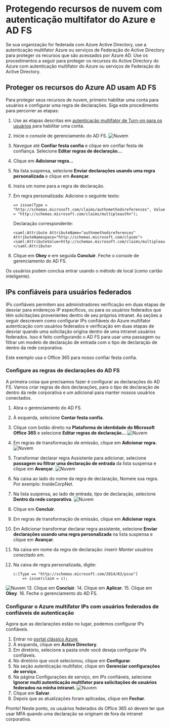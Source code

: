 <properties
    pageTitle="Recursos de nuvem seguro com MFA do Azure e AD FS"
    description="Esta é a página de autenticação multifator do Azure que descreve como começar com o Azure MFA e AD FS na nuvem."
    services="multi-factor-authentication"
    documentationCenter=""
    authors="kgremban"
    manager="femila"
    editor="yossib"/>

<tags
    ms.service="multi-factor-authentication"
    ms.workload="identity"
    ms.tgt_pltfrm="na"
    ms.devlang="na"
    ms.topic="get-started-article"
    ms.date="10/14/2016"
    ms.author="kgremban"/>

# <a name="securing-cloud-resources-with-azure-multi-factor-authentication-and-ad-fs"></a>Protegendo recursos de nuvem com autenticação multifator do Azure e AD FS

Se sua organização for federada com Azure Active Directory, use a autenticação multifator Azure ou serviços de Federação do Active Directory para proteger os recursos que são acessados por Azure AD. Use os procedimentos a seguir para proteger os recursos do Active Directory do Azure com autenticação multifator do Azure ou serviços de Federação do Active Directory.

## <a name="secure-azure-ad-resources-using-ad-fs"></a>Proteger os recursos do Azure AD usam AD FS

Para proteger seus recursos de nuvem, primeiro habilitar uma conta para usuários e configurar uma regra de declarações. Siga este procedimento para percorrer as etapas:

1. Use as etapas descritas em [autenticação multifator de Turn-on para os usuários](active-directory/multi-factor-authentication-get-started-cloud.md#turn-on-multi-factor-authentication-for-users) para habilitar uma conta.
2. Inicie o console de gerenciamento do AD FS.
![Nuvem](./media/multi-factor-authentication-get-started-adfs-cloud/adfs1.png)
3. Navegue até **Confiar festa confia** e clique em confiar festa de confiança. Selecione **Editar regras de declaração...**
4. Clique em **Adicionar regra...**
5. Na lista suspensa, selecione **Enviar declarações usando uma regra personalizada** e clique em **Avançar**.
6. Insira um nome para a regra de declaração.
7. Em regra personalizada: Adicione o seguinte texto:

    ```
    => issue(Type = "http://schemas.microsoft.com/claims/authnmethodsreferences", Value = "http://schemas.microsoft.com/claims/multipleauthn");
    ```

    Declaração correspondente:

    ```
    <saml:Attribute AttributeName="authnmethodsreferences" AttributeNamespace="http://schemas.microsoft.com/claims">
    <saml:AttributeValue>http://schemas.microsoft.com/claims/multipleauthn</saml:AttributeValue>
    </saml:Attribute>
    ```

8. Clique em **Okey** e em seguida **Concluir**. Feche o console de gerenciamento do AD FS.

Os usuários podem conclua entrar usando o método de local (como cartão inteligente).

## <a name="trusted-ips-for-federated-users"></a>IPs confiáveis para usuários federados
IPs confiáveis permitem aos administradores verificação em duas etapas de desviar para endereços IP específicos, ou para os usuários federados que têm solicitações provenientes dentro de seu próprios intranet. As seções a seguir descrevem como configurar IPs confiáveis do Azure multifator autenticação com usuários federados e verificação em duas etapas de desviar quando uma solicitação origina dentro de uma intranet usuários federados. Isso é feito configurando o AD FS para usar uma passagem ou filtrar um modelo de declaração de entrada com o tipo de declaração de dentro da rede corporativa.

Este exemplo usa o Office 365 para nosso confiar festa confia.

### <a name="configure-the-ad-fs-claims-rules"></a>Configure as regras de declarações do AD FS

A primeira coisa que precisamos fazer é configurar as declarações do AD FS. Vamos criar regras de dois declarações, para o tipo de declaração de dentro da rede corporativa e um adicional para manter nossos usuários conectados.

1. Abra o gerenciamento do AD FS.
2. À esquerda, selecione **Contar festa confia**.
3. Clique com botão direito na **Plataforma de identidade do Microsoft Office 365** e selecione **Editar regras de declaração...** 
 ![Nuvem](./media/multi-factor-authentication-get-started-adfs-cloud/trustedip1.png)
4. Em regras de transformação de emissão, clique em **Adicionar regra.** 
 ![Nuvem](./media/multi-factor-authentication-get-started-adfs-cloud/trustedip2.png)
5. Transformar declarar regra Assistente para adicionar, selecione **passagem ou filtrar uma declaração de entrada** da lista suspensa e clique em **Avançar**.
![Nuvem](./media/multi-factor-authentication-get-started-adfs-cloud/trustedip3.png)
6. Na caixa ao lado do nome da regra de declaração, Nomeie sua regra. Por exemplo: InsideCorpNet.
7. Na lista suspensa, ao lado de entrada, tipo de declaração, selecione **Dentro da rede corporativa**.
![Nuvem](./media/multi-factor-authentication-get-started-adfs-cloud/trustedip4.png)
8. Clique em **Concluir**.
9. Em regras de transformação de emissão, clique em **Adicionar regra**.
10. Em Adicionar transformar declarar regra assistente, selecione **Enviar declarações usando uma regra personalizada** na lista suspensa e clique em **Avançar**.
11. Na caixa em nome da regra de declaração: inserir *Manter usuários conectado em*.
12. Na caixa de regra personalizada, digite:

        c:[Type == "http://schemas.microsoft.com/2014/03/psso"]
            => issue(claim = c);
![Nuvem](./media/multi-factor-authentication-get-started-adfs-cloud/trustedip5.png)
13. Clique em **Concluir**.
14. Clique em **Aplicar**.
15. Clique em **Okey**.
16. Feche o gerenciamento do AD FS.



### <a name="configure-azure-multi-factor-authentication-trusted-ips-with-federated-users"></a>Configurar o Azure multifator IPs com usuários federados de confiáveis de autenticação
Agora que as declarações estão no lugar, podemos configurar IPs confiáveis.

1. Entrar no [portal clássico Azure](https://manage.windowsazure.com).
2. À esquerda, clique em **Active Directory**.
3. Em diretório, selecione a pasta onde você deseja configurar IPs confiáveis.
4. No diretório que você selecionou, clique em **Configurar**.
5. Na seção autenticação multifator, clique em **Gerenciar configurações de serviço**.
6. Na página Configurações de serviço, em IPs confiáveis, selecione **Ignorar multi autenticação multifator para solicitações de usuários federados na minha intranet.** 
 ![Nuvem](./media/multi-factor-authentication-get-started-adfs-cloud/trustedip6.png)
7. Clique em **Salvar**.
8. Depois que as atualizações foram aplicadas, clique em **Fechar**.


Pronto! Neste ponto, os usuários federados do Office 365 só devem ter que usar MFA quando uma declaração se originam de fora da intranet corporativa.
